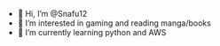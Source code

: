 - 👋 Hi, I’m @Snafu12
- 👀 I’m interested in gaming and reading manga/books
- 🌱 I’m currently learning python and AWS

<!---
Snafu12/Snafu12 is a ✨ special ✨ repository because its `README.md` (this file) appears on your GitHub profile.
You can click the Preview link to take a look at your changes.
--->
